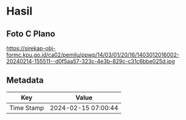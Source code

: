 # Hasil

## Foto C Plano

https://sirekap-obj-formc.kpu.go.id/ca02/pemilu/ppwp/14/03/01/20/16/1403012016002-20240214-155511--d0f5aa57-323c-4e3b-829c-c31c6bbe025d.jpg


## Metadata

| Key        | Value               |
| ---------- | ------------------- |
| Time Stamp | 2024-02-15 07:00:44 |



